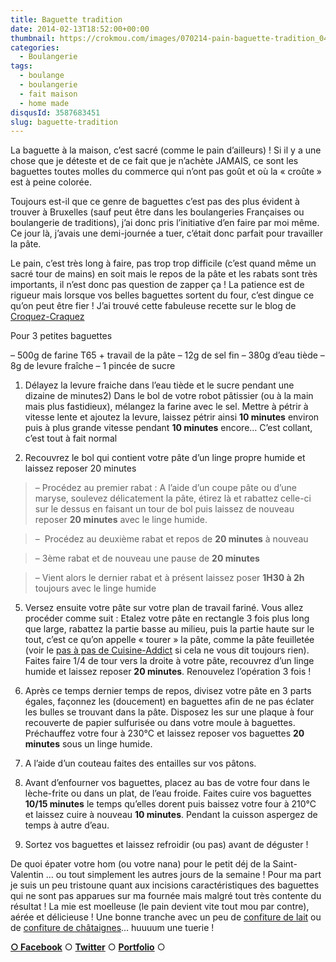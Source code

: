 ```yaml
---
title: Baguette tradition
date: 2014-02-13T18:52:00+00:00
thumbnail: https://crokmou.com/images/070214-pain-baguette-tradition_04.jpg
categories:
  - Boulangerie
tags:
  - boulange
  - boulangerie
  - fait maison
  - home made
disqusId: 3587683451
slug: baguette-tradition
---
```


La baguette à la maison, c’est sacré (comme le pain d’ailleurs) ! Si il y a une chose que je déteste et de ce fait que je n’achète JAMAIS, ce sont les baguettes toutes molles du commerce qui n’ont pas goût et où la « croûte » est à peine colorée.

Toujours est-il que ce genre de baguettes c’est pas des plus évident à trouver à Bruxelles (sauf peut être dans les boulangeries Françaises ou boulangerie de traditions), j’ai donc pris l’initiative d’en faire par moi même. Ce jour là, j’avais une demi-journée a tuer, c’était donc parfait pour travailler la pâte.

Le pain, c’est très long à faire, pas trop trop difficile (c’est quand même un sacré tour de mains) en soit mais le repos de la pâte et les rabats sont très importants, il n’est donc pas question de zapper ça ! La patience est de rigueur mais lorsque vos belles baguettes sortent du four, c’est dingue ce qu’on peut être fier ! J’ai trouvé cette fabuleuse recette sur le blog de [Croquez-Craquez](http://croquez-craquez.blogspot.be/2013/02/jai-enfin-trouve-la-recette-pour-faire.html)

Pour 3 petites baguettes

– 500g de farine T65 + travail de la pâte
– 12g de sel fin
– 380g d’eau tiède
– 8g de levure fraîche
– 1 pincée de sucre

1) Délayez la levure fraiche dans l’eau tiède et le sucre pendant une dizaine de minutes2) Dans le bol de votre robot pâtissier (ou à la main mais plus fastidieux), mélangez la farine avec le sel. Mettre à pétrir à vitesse lente et ajoutez la levure, laissez pétrir ainsi **10 minutes** environ puis à plus grande vitesse pendant **10 minutes** encore… C’est collant, c’est tout à fait normal

4) Recouvrez le bol qui contient votre pâte d’un linge propre humide et laissez reposer 20 minutes

> – Procédez au premier rabat : A l’aide d’un coupe pâte ou d’une maryse, soulevez délicatement la pâte, étirez là et rabattez celle-ci sur le dessus en faisant un tour de bol puis laissez de nouveau reposer **20 minutes** avec le linge humide.

> –  Procédez au deuxième rabat et repos de **20 minutes** à nouveau

> – 3ème rabat et de nouveau une pause de **20 minutes**

> – Vient alors le dernier rabat et à présent laissez poser **1H30 à 2h** toujours avec le linge humide

5) Versez ensuite votre pâte sur votre plan de travail fariné. Vous allez procéder comme suit : Etalez votre pâte en rectangle 3 fois plus long que large, rabattez la partie basse au milieu, puis la partie haute sur le tout, c’est ce qu’on appelle « tourer » la pâte, comme la pâte feuilletée (voir le [pas à pas de Cuisine-Addict](http://cuisine-addict.com/article-pate-feuilletee-la-recette-pas-a-pas-en-video-114084800.html) si cela ne vous dit toujours rien). Faites faire 1/4 de tour vers la droite à votre pâte, recouvrez d’un linge humide et laissez reposer **20 minutes**. Renouvelez l’opération 3 fois !

6) Après ce temps dernier temps de repos, divisez votre pâte en 3 parts égales, façonnez les (doucement) en baguettes afin de ne pas éclater les bulles se trouvant dans la pâte. Disposez les sur une plaque à four recouverte de papier sulfurisée ou dans votre moule à baguettes. Préchauffez votre four à 230°C et laissez reposer vos baguettes **20 minutes** sous un linge humide.

7) A l’aide d’un couteau faites des entailles sur vos pâtons.

8) Avant d’enfourner vos baguettes, placez au bas de votre four dans le lèche-frite ou dans un plat, de l’eau froide. Faites cuire vos baguettes **10/15 minutes** le temps qu’elles dorent puis baissez votre four à 210°C et laissez cuire à nouveau **10 minutes**. Pendant la cuisson aspergez de temps à autre d’eau.

9) Sortez vos baguettes et laissez refroidir (ou pas) avant de déguster !

De quoi épater votre hom (ou votre nana) pour le petit déj de la Saint-Valentin … ou tout simplement les autres jours de la semaine ! Pour ma part je suis un peu tristoune quant aux incisions caractéristiques des baguettes qui ne sont pas apparues sur ma fournée mais malgré tout très contente du résultat ! La mie est moelleuse (le pain devient vite tout mou par contre), aérée et délicieuse ! Une bonne tranche avec un peu de [confiture de lait](http://www.crokmou.com/2012/07/dulce-de-leche-confiture-de-lait.html) ou de [confiture de châtaignes](http://www.crokmou.com/2013/11/confiture-de-chataignes.html)… huuuum une tuerie !

[**○ Facebook**](https://www.facebook.com/pages/CroKMou/148093255259077) ○ [**Twitter**](https://twitter.com/Crokmou) ○ **[Portfolio](http://www.sarahblieux.com/)** ○ 